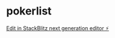 # pokerlist

[Edit in StackBlitz next generation editor ⚡️](https://stackblitz.com/~/github.com/morgante/pokerlist)